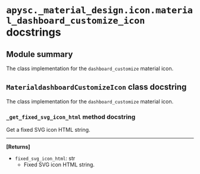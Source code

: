 # `apysc._material_design.icon.material_dashboard_customize_icon` docstrings

## Module summary

The class implementation for the `dashboard_customize` material icon.

## `MaterialdashboardCustomizeIcon` class docstring

The class implementation for the `dashboard_customize` material icon.

### `_get_fixed_svg_icon_html` method docstring

Get a fixed SVG icon HTML string.<hr>

**[Returns]**

- `fixed_svg_icon_html`: str
  - Fixed SVG icon HTML string.